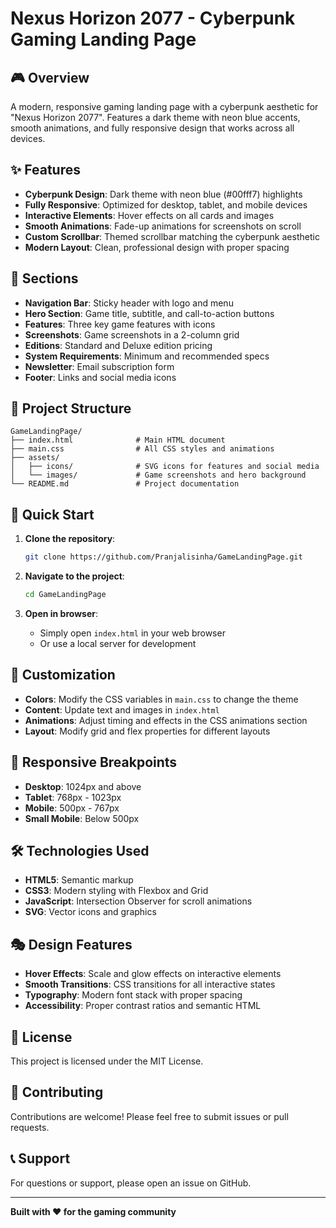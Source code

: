 # Nexus Horizon 2077 - Cyberpunk Gaming Landing Page

## 🎮 Overview
A modern, responsive gaming landing page with a cyberpunk aesthetic for "Nexus Horizon 2077". Features a dark theme with neon blue accents, smooth animations, and fully responsive design that works across all devices.

## ✨ Features
- **Cyberpunk Design**: Dark theme with neon blue (#00fff7) highlights
- **Fully Responsive**: Optimized for desktop, tablet, and mobile devices
- **Interactive Elements**: Hover effects on all cards and images
- **Smooth Animations**: Fade-up animations for screenshots on scroll
- **Custom Scrollbar**: Themed scrollbar matching the cyberpunk aesthetic
- **Modern Layout**: Clean, professional design with proper spacing

## 🎯 Sections
- **Navigation Bar**: Sticky header with logo and menu
- **Hero Section**: Game title, subtitle, and call-to-action buttons
- **Features**: Three key game features with icons
- **Screenshots**: Game screenshots in a 2-column grid
- **Editions**: Standard and Deluxe edition pricing
- **System Requirements**: Minimum and recommended specs
- **Newsletter**: Email subscription form
- **Footer**: Links and social media icons

## 📁 Project Structure
```
GameLandingPage/
├── index.html              # Main HTML document
├── main.css                # All CSS styles and animations
├── assets/
│   ├── icons/              # SVG icons for features and social media
│   └── images/             # Game screenshots and hero background
└── README.md               # Project documentation
```

## 🚀 Quick Start
1. **Clone the repository**:
   ```bash
   git clone https://github.com/Pranjalisinha/GameLandingPage.git
   ```

2. **Navigate to the project**:
   ```bash
   cd GameLandingPage
   ```

3. **Open in browser**:
   - Simply open `index.html` in your web browser
   - Or use a local server for development

## 🎨 Customization
- **Colors**: Modify the CSS variables in `main.css` to change the theme
- **Content**: Update text and images in `index.html`
- **Animations**: Adjust timing and effects in the CSS animations section
- **Layout**: Modify grid and flex properties for different layouts

## 📱 Responsive Breakpoints
- **Desktop**: 1024px and above
- **Tablet**: 768px - 1023px
- **Mobile**: 500px - 767px
- **Small Mobile**: Below 500px

## 🛠️ Technologies Used
- **HTML5**: Semantic markup
- **CSS3**: Modern styling with Flexbox and Grid
- **JavaScript**: Intersection Observer for scroll animations
- **SVG**: Vector icons and graphics

## 🎭 Design Features
- **Hover Effects**: Scale and glow effects on interactive elements
- **Smooth Transitions**: CSS transitions for all interactive states
- **Typography**: Modern font stack with proper spacing
- **Accessibility**: Proper contrast ratios and semantic HTML

## 📄 License
This project is licensed under the MIT License.

## 🤝 Contributing
Contributions are welcome! Please feel free to submit issues or pull requests.

## 📞 Support
For questions or support, please open an issue on GitHub.

---
**Built with ❤️ for the gaming community**
